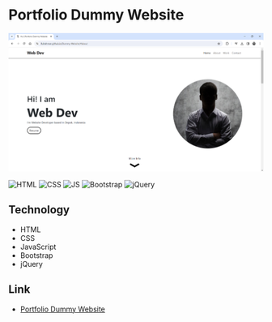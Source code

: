# Portfolio Dummy Website

<p align="center">
  <img width="800" alt="logo" src="Screenshot.png"/>
</p>

![HTML](https://img.shields.io/badge/HTML%20-light.svg?&style=flat&logo=html5&logoColor=%23F7DF1E&color=FF6347)
![CSS](https://img.shields.io/badge/CSS%20-light.svg?&style=flat&logo=css3&logoColor=%23F7DF1E&color=1E90FF)
![JS](https://img.shields.io/badge/Javascript%20-%23323330.svg?&style=flat&logo=javascript&logoColor=%23F7DF1E&color=008080)
![Bootstrap](https://img.shields.io/badge/bootstrap%20-%23323330.svg?&style=flat&logo=bootstrap&logoColor=#563d7c&color=008080)
![jQuery](https://img.shields.io/badge/jQuery%20-%23323330.svg?&style=flat&logo=jQuery&logoColor=0868AC&color=000000)

## Technology
- HTML
- CSS
- JavaScript
- Bootstrap
- jQuery

## Link
- [Portfolio Dummy Website](https://ifulrahman.github.io/Dummy-Website/)
